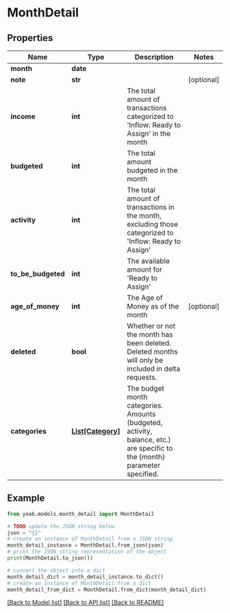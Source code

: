 # MonthDetail


## Properties

Name | Type | Description | Notes
------------ | ------------- | ------------- | -------------
**month** | **date** |  | 
**note** | **str** |  | [optional] 
**income** | **int** | The total amount of transactions categorized to &#39;Inflow: Ready to Assign&#39; in the month | 
**budgeted** | **int** | The total amount budgeted in the month | 
**activity** | **int** | The total amount of transactions in the month, excluding those categorized to &#39;Inflow: Ready to Assign&#39; | 
**to_be_budgeted** | **int** | The available amount for &#39;Ready to Assign&#39; | 
**age_of_money** | **int** | The Age of Money as of the month | [optional] 
**deleted** | **bool** | Whether or not the month has been deleted.  Deleted months will only be included in delta requests. | 
**categories** | [**List[Category]**](Category.md) | The budget month categories.  Amounts (budgeted, activity, balance, etc.) are specific to the {month} parameter specified. | 

## Example

```python
from ynab.models.month_detail import MonthDetail

# TODO update the JSON string below
json = "{}"
# create an instance of MonthDetail from a JSON string
month_detail_instance = MonthDetail.from_json(json)
# print the JSON string representation of the object
print(MonthDetail.to_json())

# convert the object into a dict
month_detail_dict = month_detail_instance.to_dict()
# create an instance of MonthDetail from a dict
month_detail_from_dict = MonthDetail.from_dict(month_detail_dict)
```
[[Back to Model list]](../README.md#documentation-for-models) [[Back to API list]](../README.md#documentation-for-api-endpoints) [[Back to README]](../README.md)


